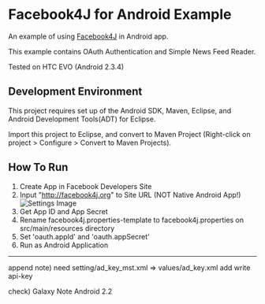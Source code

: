# Facebook4J for Android Example
An example of using [Facebook4J](https://github.com/roundrop/facebook4j) in Android app.

This example contains OAuth Authentication and Simple News Feed Reader.

Tested on HTC EVO (Android 2.3.4)

## Development Environment
This project requires set up of the Android SDK, Maven, Eclipse, and Android Development Tools(ADT) for Eclipse.

Import this project to Eclipse, and convert to Maven Project (Right-click on project > Configure > Convert to Maven Projects).

## How To Run
1. Create App in Facebook Developers Site
2. Input "http://facebook4j.org" to Site URL (NOT Native Android App!)
![Settings Image](https://github.com/roundrop/facebook4j-android-example/blob/master/facebook_app_setting.png?raw=true)
3. Get App ID and App Secret
4. Rename facebook4j.properties-template to facebook4j.properties on src/main/resources directory
5. Set 'oauth.appId' and 'oauth.appSecret'
6. Run as Android Application


---------------------------------------------------------

append note)
need setting/ad_key_mst.xml => values/ad_key.xml
add write api-key


check) 
Galaxy Note Android 2.2